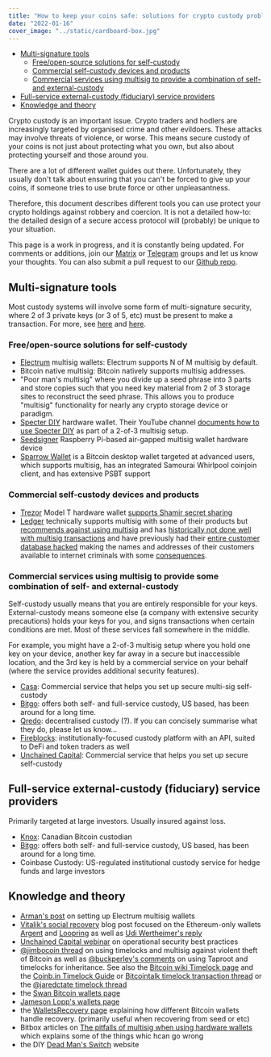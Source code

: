 ```yaml
---
title: "How to keep your coins safe: solutions for crypto custody problems"
date: "2022-01-16"
cover_image: "../static/cardboard-box.jpg"
---
```


<!--TOC-->

- [Multi-signature tools](#multi-signature-tools)
  - [Free/open-source solutions for self-custody](#freeopen-source-solutions-for-self-custody)
  - [Commercial self-custody devices and products](#commercial-self-custody-devices-and-products)
  - [Commercial services using multisig to provide a combination of self- and external-custody](#commercial-services-using-multisig-to-provide-a-combination-of-self--and-external-custody)
- [Full-service external-custody (fiduciary) service providers](#full-service-external-custody-fiduciary-service-providers)
- [Knowledge and theory](#knowledge-and-theory)

<!--TOC-->
<!-- Generate TOC with `md_toc -p github custody.md` -->

Crypto custody is an important issue. Crypto traders and hodlers are
increasingly targeted by organised crime and other evildoers. These attacks may
involve threats of violence, or worse. This means secure custody of your coins
is not just about protecting what you own, but also about protecting yourself
and those around you.

There are a lot of different wallet guides out there. Unfortunately, they
usually don't talk about ensuring that you can't be forced to give up your
coins, if someone tries to use brute force or other unpleasantness.

Therefore, this document describes different tools you can use protect your
crypto holdings against robbery and coercion. It is not a detailed how-to: the
detailed design of a secure access protocol will (probably) be unique to your
situation.

This page is a work in progress, and it is constantly being updated. For
comments or additions, join our
[Matrix](https://matrix.to/#/#bitcoins-in-chiangmai:matrix.org) or
[Telegram](https://t.me/btccmai) groups and let us know your thoughts. You can
also submit a pull request to our [Github
repo](https://github.com/lncm/lncm.github.io/blob/source/src/data/project/custody.md).

## Multi-signature tools

Most custody systems will involve some form of multi-signature security, where
2 of 3 private keys (or 3 of 5, etc) must be present to make a transaction. For
more, see [here](https://coinguides.org/multisig-multi-signature-wallet/) and
[here](https://en.bitcoin.it/wiki/Multi-signature).

### Free/open-source solutions for self-custody

* [Electrum](https://electrum.org) multisig wallets: Electrum supports N of M
  multisig by default.
* Bitcoin native multisig: Bitcoin natively supports multisig addresses.
* "Poor man's multisig" where you divide up a seed phrase into 3 parts and
  store copies such that you need key material from 2 of 3 storage sites to
  reconstruct the seed phrase. This allows you to produce "multisig"
  functionality for nearly any crypto storage device or paradigm.
* [Specter DIY](https://github.com/cryptoadvance/specter-diy) hardware wallet.
  Their YouTube channel [documents how to use 
  Specter DIY](https://www.youtube.com/watch?v=xjBzAAiVKk8) as part of a 2-of-3
  multisig setup.
* [Seedsigner](https://seedsigner.com/) Raspberry Pi-based air-gapped multisig
  wallet hardware device
* [Sparrow Wallet](https://www.sparrowwallet.com/features/) is a Bitcoin
  desktop wallet targeted at advanced users, which supports multisig, has an
  integrated Samourai Whirlpool coinjoin client, and has extensive PSBT support

### Commercial self-custody devices and products

* [Trezor](https://trezor.io/) Model T hardware wallet [supports Shamir secret sharing](https://trezor.io/shamir/)
* [Ledger](https://www.ledger.com/) technically supports multisig with some of
  their products but [recommends against using
  multisig](https://blog.ledger.com/why-multisig-wont-let-you-scale-your-digital-asset-business/)
  and has [historically not done well with multisig
  transactions](https://twitter.com/mflaxman/status/1154538947340468224) and
  have previously had their [entire customer database
  hacked](https://decrypt.co/52118/hacked-ledger-database-dumped-on-raidforums)
  making the names and addresses of their customers available to internet
  criminals with some
  [consequences](https://www.bitdefender.com/blog/hotforsecurity/fake-ledger-devices-mailed-out-in-attempt-to-steal-from-cryptocurrency-fans/).

### Commercial services using multisig to provide some combination of self- and external-custody

Self-custody usually means that you are entirely responsible for your keys.
External-custody means someone else (a company with extensive security
precautions) holds your keys for you, and signs transactions when certain
conditions are met. Most of these services fall somewhere in
the middle.

For example, you might have a 2-of-3 multisig setup where you hold one key on
your device, another key far away in a secure but inaccessible location, and
the 3rd key is held by a commercial service on your behalf (where the service
provides additional security features).

* [Casa](https://keys.casa/): Commercial service that helps you set up secure
  multi-sig self-custody
* [Bitgo](https://www.bitgo.com/): offers both self- and full-service custody,
  US based, has been around for a long time. 
* [Qredo](https://www.qredo.com/): decentralised custody (?). If you can
  concisely summarise what they do, please let us know...
* [Fireblocks](https://www.fireblocks.com/): institutionally-focused custody
  platform with an API, suited to DeFi and token traders as well
* [Unchained Capital](https://unchained.com/): Commercial service that helps
  you set up secure self-custody

## Full-service external-custody (fiduciary) service providers

Primarily targeted at large investors. Usually insured against loss.

* [Knox](https://www.knoxcustody.com/): Canadian Bitcoin custodian
* [Bitgo](https://www.bitgo.com/): offers both self- and full-service custody,
  US based, has been around for a long time. 
* Coinbase Custody: US-regulated institutional custody service for hedge funds
  and large investors

## Knowledge and theory

* [Arman's
  post](https://armantheparman.com/how-to-store-your-bitcoin-detailed-instructions-part-2-multi-signature/)
  on setting up Electrum multisig wallets
* [Vitalik's social
  recovery](https://vitalik.ca/general/2021/01/11/recovery.html) blog post
  focused on the Ethereum-only wallets [Argent](https://www.argent.xyz/) and
  [Loopring](https://loopring.io/) as well as [Udi Wertheimer's
  reply](https://twitter.com/udiWertheimer/status/1348532541326839808)
* [Unchained Capital webinar](https://www.youtube.com/watch?v=yGgO5RCH0a4) on
  operational security best practices
* [@jimbocoin thread](https://twitter.com/jimbocoin/status/1353687203285790720)
  on using timelocks and multisig against violent theft of Bitcoin as well as
  [@buckperley's
  comments](https://twitter.com/BuckPerley/status/1483163898622664713) on using
  Taproot and timelocks for inheritance. See also the [Bitcoin wiki Timelock
  page](https://en.bitcoin.it/wiki/Timelock) and the [Coinb.in Timelock
  Guide](https://blog.coinb.in/guide_timelock) or [Bitcointalk timelock
  transaction
  thread](https://bitcointalk.org/index.php?topic=2415595.msg24712087#msg24712087) or the [@jaredctate timelock thread](https://twitter.com/jaredctate/status/1216396660437389315)
* the [Swan Bitcoin wallets
  page](https://www.swanbitcoin.com/bitcoin-wallets-not-your-keys-not-your-bitcoin/)
* [Jameson Lopp's wallets
  page](https://www.lopp.net/bitcoin-information/recommended-wallets.html)
* the [WalletsRecovery page](https://walletsrecovery.org/) explaining how
  different Bitcoin wallets handle recovery. (primarily useful when recovering
  from seed or etc)
* Bitbox articles on [The pitfalls of multisig when using hardware
  wallets](https://medium.com/shiftcrypto/the-pitfalls-of-multisig-when-using-hardware-wallets-9b0e98e4c19c)
  which explains some of the things whic hcan go wrong
* the DIY [Dead Man's Switch](https://www.deadmansswitch.net/) website
